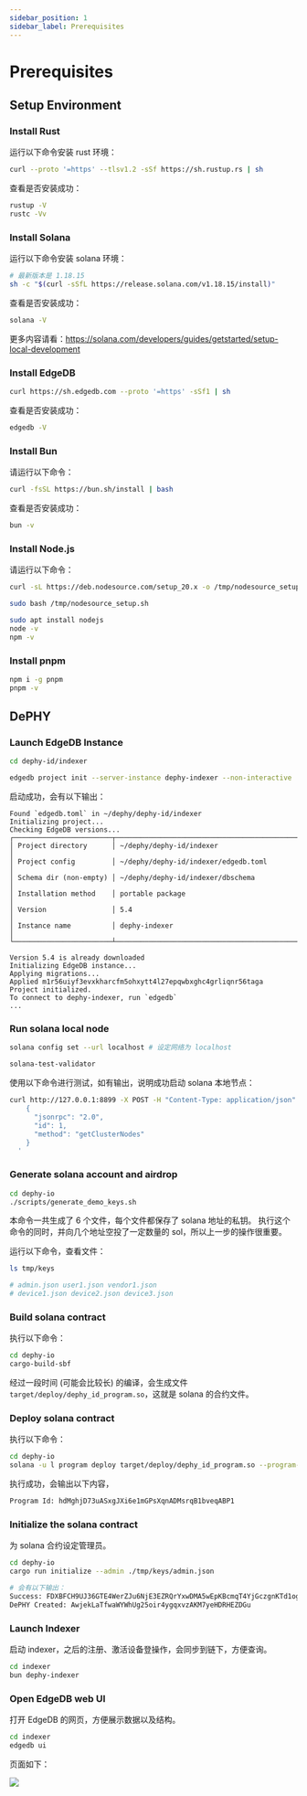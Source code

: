 ```yaml
---
sidebar_position: 1
sidebar_label: Prerequisites
---
```


# Prerequisites

## Setup Environment

### Install Rust

运行以下命令安装 rust 环境：

```sh
curl --proto '=https' --tlsv1.2 -sSf https://sh.rustup.rs | sh
```

查看是否安装成功：
```sh
rustup -V
rustc -Vv
```

### Install Solana

运行以下命令安装 solana 环境：

```sh
# 最新版本是 1.18.15
sh -c "$(curl -sSfL https://release.solana.com/v1.18.15/install)"
```

查看是否安装成功：
```sh
solana -V
```

更多内容请看：https://solana.com/developers/guides/getstarted/setup-local-development

### Install EdgeDB

```sh
curl https://sh.edgedb.com --proto '=https' -sSf1 | sh
```

查看是否安装成功：
```sh
edgedb -V
```

### Install Bun

请运行以下命令：

```sh
curl -fsSL https://bun.sh/install | bash
```

查看是否安装成功：
```sh
bun -v
```

### Install Node.js

请运行以下命令：

```sh
curl -sL https://deb.nodesource.com/setup_20.x -o /tmp/nodesource_setup.sh

sudo bash /tmp/nodesource_setup.sh

sudo apt install nodejs
node -v
npm -v
```

### Install pnpm

```sh
npm i -g pnpm
pnpm -v
```

## DePHY

### Launch EdgeDB Instance

```bash
cd dephy-id/indexer

edgedb project init --server-instance dephy-indexer --non-interactive

```

启动成功，会有以下输出：

```
Found `edgedb.toml` in ~/dephy/dephy-id/indexer
Initializing project...
Checking EdgeDB versions...
┌────────────────────────┬───────────────────────────────────────────────────┐
│ Project directory      │ ~/dephy/dephy-id/indexer                          │
│ Project config         │ ~/dephy/dephy-id/indexer/edgedb.toml              │
│ Schema dir (non-empty) │ ~/dephy/dephy-id/indexer/dbschema                 │
│ Installation method    │ portable package                                  │
│ Version                │ 5.4                                               │
│ Instance name          │ dephy-indexer                                     │
└────────────────────────┴───────────────────────────────────────────────────┘

Version 5.4 is already downloaded
Initializing EdgeDB instance...
Applying migrations...
Applied m1r56uiyf3evxkharcfm5ohxytt4l27epqwbxghc4grliqnr56taga
Project initialized.
To connect to dephy-indexer, run `edgedb`
...
```

### Run solana local node

```sh
solana config set --url localhost # 设定网络为 localhost

solana-test-validator
```

使用以下命令进行测试，如有输出，说明成功启动 solana 本地节点：

```sh
curl http://127.0.0.1:8899 -X POST -H "Content-Type: application/json" -d '
    {
      "jsonrpc": "2.0",
      "id": 1,
      "method": "getClusterNodes"
    }
  '
```

### Generate solana account and airdrop

```sh
cd dephy-io
./scripts/generate_demo_keys.sh
```

本命令一共生成了 6 个文件，每个文件都保存了 solana 地址的私钥。
执行这个命令的同时，并向几个地址空投了一定数量的 sol，所以上一步的操作很重要。

运行以下命令，查看文件：

```sh
ls tmp/keys

# admin.json user1.json vendor1.json
# device1.json device2.json device3.json
```

### Build solana contract

执行以下命令：
```sh
cd dephy-io
cargo-build-sbf
```

经过一段时间 (可能会比较长) 的编译，会生成文件 `target/deploy/dephy_id_program.so`，这就是 solana 的合约文件。

### Deploy solana contract

执行以下命令：

```sh
cd dephy-io
solana -u l program deploy target/deploy/dephy_id_program.so --program-id ./program/keypair.json
```

执行成功，会输出以下内容，

```sh
Program Id: hdMghjD73uASxgJXi6e1mGPsXqnADMsrqB1bveqABP1
```

### Initialize the solana contract

为 solana 合约设定管理员。

```sh
cd dephy-io
cargo run initialize --admin ./tmp/keys/admin.json

# 会有以下输出：
Success: FDXBFCH9UJ36GTE4WerZJu6NjE3EZRQrYxwDMA5wEpKBcmqT4YjGczgnKTd1ogWUXGcpV2xb56Ec6wDbf8Gx6ua
DePHY Created: AwjekLaTfwaWYWhUg25oir4ygqxvzAKM7yeHDRHEZDGu
```

### Launch Indexer

启动 indexer，之后的注册、激活设备登操作，会同步到链下，方便查询。

```sh
cd indexer
bun dephy-indexer
```

### Open EdgeDB web UI

打开 EdgeDB 的网页，方便展示数据以及结构。

```sh
cd indexer
edgedb ui
```

页面如下：

![](/img/edgedb-ui.png)
